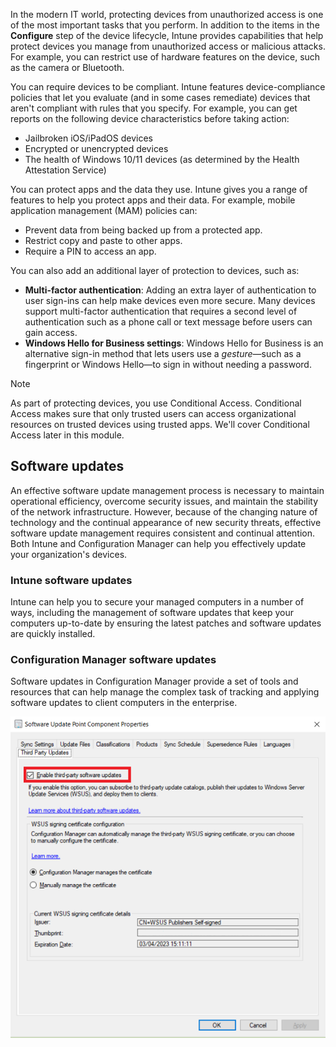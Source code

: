In the modern IT world, protecting devices from unauthorized access is one of the most important tasks that you perform. In addition to the items in the **Configure** step of the device lifecycle, Intune provides capabilities that help protect devices you manage from unauthorized access or malicious attacks. For example, you can restrict use of hardware features on the device, such as the camera or Bluetooth.

You can require devices to be compliant. Intune features device-compliance policies that let you evaluate (and in some cases remediate) devices that aren't compliant with rules that you specify. For example, you can get reports on the following device characteristics before taking action:

- Jailbroken iOS/iPadOS devices
- Encrypted or unencrypted devices
- The health of Windows 10/11 devices (as determined by the Health Attestation Service)

You can protect apps and the data they use. Intune gives you a range of features to help you protect apps and their data. For example, mobile application management (MAM) policies can:

- Prevent data from being backed up from a protected app.
- Restrict copy and paste to other apps.
- Require a PIN to access an app.

You can also add an additional layer of protection to devices, such as:

- **Multi-factor authentication**: Adding an extra layer of authentication to user sign-ins can help make devices even more secure. Many devices support multi-factor authentication that requires a second level of authentication such as a phone call or text message before users can gain access.
- **Windows Hello for Business settings**: Windows Hello for Business is an alternative sign-in method that lets users use a *gesture*—such as a fingerprint or Windows Hello—to sign in without needing a password.

> [!NOTE]
> As part of protecting devices, you use Conditional Access. Conditional Access makes sure that only trusted users can access organizational resources on trusted devices using trusted apps. We'll cover Conditional Access later in this module.

## Software updates

An effective software update management process is necessary to maintain operational efficiency, overcome security issues, and maintain the stability of the network infrastructure. However, because of the changing nature of technology and the continual appearance of new security threats, effective software update management requires consistent and continual attention. Both Intune and Configuration Manager can help you effectively update your organization's devices.

### Intune software updates

Intune can help you to secure your managed computers in a number of ways, including the management of software updates that keep your computers up-to-date by ensuring the latest patches and software updates are quickly installed.

### Configuration Manager software updates

Software updates in Configuration Manager provide a set of tools and resources that can help manage the complex task of tracking and applying software updates to client computers in the enterprise.

[ ![Configuration Manager software updates.](../media/intro-to-endpoint-manager-17.png) ](../media/intro-to-endpoint-manager-17.png#lightbox)
